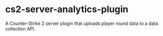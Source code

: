 # cs2-server-analytics-plugin
A Counter-Strike 2 server plugin that uploads player round data to a data collection API.
